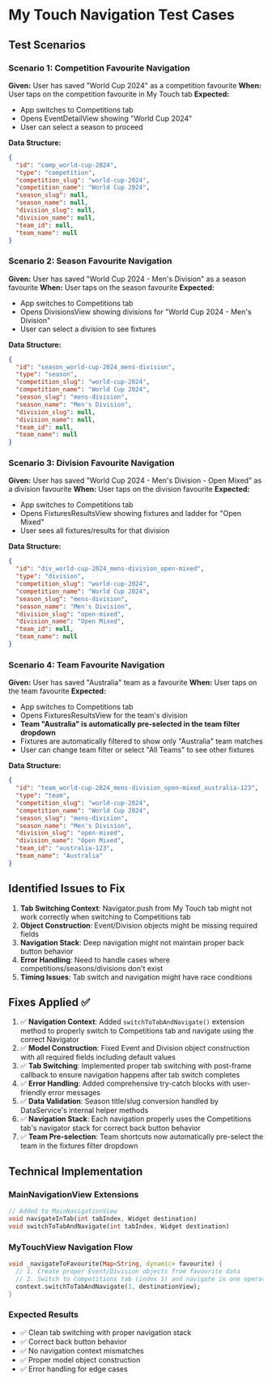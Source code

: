 # My Touch Navigation Test Cases

## Test Scenarios

### Scenario 1: Competition Favourite Navigation
**Given:** User has saved "World Cup 2024" as a competition favourite
**When:** User taps on the competition favourite in My Touch tab
**Expected:** 
- App switches to Competitions tab
- Opens EventDetailView showing "World Cup 2024"
- User can select a season to proceed

**Data Structure:**
```json
{
  "id": "comp_world-cup-2024",
  "type": "competition", 
  "competition_slug": "world-cup-2024",
  "competition_name": "World Cup 2024",
  "season_slug": null,
  "season_name": null,
  "division_slug": null,
  "division_name": null,
  "team_id": null,
  "team_name": null
}
```

### Scenario 2: Season Favourite Navigation
**Given:** User has saved "World Cup 2024 - Men's Division" as a season favourite
**When:** User taps on the season favourite
**Expected:**
- App switches to Competitions tab
- Opens DivisionsView showing divisions for "World Cup 2024 - Men's Division"
- User can select a division to see fixtures

**Data Structure:**
```json
{
  "id": "season_world-cup-2024_mens-division",
  "type": "season",
  "competition_slug": "world-cup-2024", 
  "competition_name": "World Cup 2024",
  "season_slug": "mens-division",
  "season_name": "Men's Division",
  "division_slug": null,
  "division_name": null,
  "team_id": null,
  "team_name": null
}
```

### Scenario 3: Division Favourite Navigation
**Given:** User has saved "World Cup 2024 - Men's Division - Open Mixed" as a division favourite
**When:** User taps on the division favourite
**Expected:**
- App switches to Competitions tab
- Opens FixturesResultsView showing fixtures and ladder for "Open Mixed"
- User sees all fixtures/results for that division

**Data Structure:**
```json
{
  "id": "div_world-cup-2024_mens-division_open-mixed",
  "type": "division",
  "competition_slug": "world-cup-2024",
  "competition_name": "World Cup 2024", 
  "season_slug": "mens-division",
  "season_name": "Men's Division",
  "division_slug": "open-mixed",
  "division_name": "Open Mixed",
  "team_id": null,
  "team_name": null
}
```

### Scenario 4: Team Favourite Navigation
**Given:** User has saved "Australia" team as a favourite
**When:** User taps on the team favourite
**Expected:**
- App switches to Competitions tab
- Opens FixturesResultsView for the team's division
- **Team "Australia" is automatically pre-selected in the team filter dropdown**
- Fixtures are automatically filtered to show only "Australia" team matches
- User can change team filter or select "All Teams" to see other fixtures

**Data Structure:**
```json
{
  "id": "team_world-cup-2024_mens-division_open-mixed_australia-123",
  "type": "team",
  "competition_slug": "world-cup-2024",
  "competition_name": "World Cup 2024",
  "season_slug": "mens-division", 
  "season_name": "Men's Division",
  "division_slug": "open-mixed",
  "division_name": "Open Mixed",
  "team_id": "australia-123",
  "team_name": "Australia"
}
```

## Identified Issues to Fix

1. **Tab Switching Context**: Navigator.push from My Touch tab might not work correctly when switching to Competitions tab
2. **Object Construction**: Event/Division objects might be missing required fields
3. **Navigation Stack**: Deep navigation might not maintain proper back button behavior
4. **Error Handling**: Need to handle cases where competitions/seasons/divisions don't exist
5. **Timing Issues**: Tab switch and navigation might have race conditions

## Fixes Applied ✅

1. ✅ **Navigation Context**: Added `switchToTabAndNavigate()` extension method to properly switch to Competitions tab and navigate using the correct Navigator
2. ✅ **Model Construction**: Fixed Event and Division object construction with all required fields including default values
3. ✅ **Tab Switching**: Implemented proper tab switching with post-frame callback to ensure navigation happens after tab switch completes
4. ✅ **Error Handling**: Added comprehensive try-catch blocks with user-friendly error messages
5. ✅ **Data Validation**: Season title/slug conversion handled by DataService's internal helper methods
6. ✅ **Navigation Stack**: Each navigation properly uses the Competitions tab's navigator stack for correct back button behavior
7. ✅ **Team Pre-selection**: Team shortcuts now automatically pre-select the team in the fixtures filter dropdown

## Technical Implementation

### MainNavigationView Extensions
```dart
// Added to MainNavigationView
void navigateInTab(int tabIndex, Widget destination)
void switchToTabAndNavigate(int tabIndex, Widget destination)
```

### MyTouchView Navigation Flow
```dart
void _navigateToFavourite(Map<String, dynamic> favourite) {
  // 1. Create proper Event/Division objects from favourite data
  // 2. Switch to Competitions tab (index 1) and navigate in one operation
  context.switchToTabAndNavigate(1, destinationView);
}
```

### Expected Results
- ✅ Clean tab switching with proper navigation stack
- ✅ Correct back button behavior 
- ✅ No navigation context mismatches
- ✅ Proper model object construction
- ✅ Error handling for edge cases